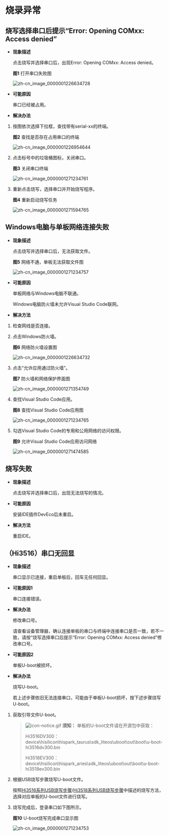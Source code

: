 # 烧录异常


## 烧写选择串口后提示“Error: Opening COMxx: Access denied”

- **现象描述**

  点击烧写并选择串口后，出现Error: Opening COMxx: Access denied。

    **图1** 打开串口失败图

    ![zh-cn_image_0000001226634728](figures/zh-cn_image_0000001226634728.png)

- **可能原因**

  串口已经被占用。

- **解决办法**

1. 按图依次选择下拉框，查找带有serial-xx的终端。

     **图2** 查找是否存在占用串口的终端

     ![zh-cn_image_0000001226954644](figures/zh-cn_image_0000001226954644.png)

2. 点击标号中的垃圾桶图标，关闭串口。

     **图3** 关闭串口终端

     ![zh-cn_image_0000001271234761](figures/zh-cn_image_0000001271234761.png)

3. 重新点击烧写，选择串口并开始烧写程序。

     **图4** 重新启动烧写任务

     ![zh-cn_image_0000001271594765](figures/zh-cn_image_0000001271594765.png)


## Windows电脑与单板网络连接失败

- **现象描述**

  点击烧写并选择串口后，无法获取文件。

    **图5** 网络不通，单板无法获取文件图

    ![zh-cn_image_0000001271234757](figures/zh-cn_image_0000001271234757.png)

- **可能原因**

  单板网络与Windows电脑不联通。

  Windows电脑防火墙未允许Visual Studio Code联网。

- **解决方法**

1. 检查网线是否连接。

2. 点击Windows防火墙。

     **图6** 网络防火墙设置图

     ![zh-cn_image_0000001226634732](figures/zh-cn_image_0000001226634732.png)

3. 点击“允许应用通过防火墙”。

     **图7** 防火墙和网络保护界面图

     ![zh-cn_image_0000001271354749](figures/zh-cn_image_0000001271354749.png)

4. 查找Visual Studio Code应用。

     **图8** 查找Visual Studio Code应用图

     ![zh-cn_image_0000001271234765](figures/zh-cn_image_0000001271234765.png)

5. 勾选Visual Studio Code的专用和公用网络的访问权限。

     **图9** 允许Visual Studio Code应用访问网络

     ![zh-cn_image_0000001271474585](figures/zh-cn_image_0000001271474585.png)


## 烧写失败

- **现象描述**

  点击烧写并选择串口后，出现无法烧写的情况。

- **可能原因**

  安装IDE插件DevEco后未重启。

- **解决方法**

  重启IDE。


## （Hi3516）串口无回显

- **现象描述**

  串口显示已连接，重启单板后，回车无任何回显。

- **可能原因1**

  串口连接错误。

- **解决办法**

  修改串口号。

  请查看设备管理器，确认连接单板的串口与终端中连接串口是否一致，若不一致，请按“烧写选择串口后提示“Error: Opening COMxx: Access denied”修改串口号。

- **可能原因2**

  单板U-boot被损坏。

- **解决办法**

  烧写U-boot。

  若上述步骤依旧无法连接串口，可能由于单板U-boot损坏，按下述步骤烧写U-boot。

1. 获取引导文件U-boot。
   > ![icon-notice.gif](public_sys-resources/icon-notice.gif) **须知：**
   > 单板的U-boot文件请在开源包中获取：
   > 
   > Hi3516DV300：device\hisilicon\hispark_taurus\sdk_liteos\uboot\out\boot\u-boot-hi3516dv300.bin
   > 
   > Hi3518EV300：device\hisilicon\hispark_aries\sdk_liteos\uboot\out\boot\u-boot-hi3518ev300.bin

2. 根据USB烧写步骤烧写U-boot文件。

   按照[Hi3516系列USB烧写步骤](https://device.harmonyos.com/cn/docs/documentation/guide/ide-hi3516-upload-0000001052148681)/[Hi3518系列USB烧写步骤](https://device.harmonyos.com/cn/docs/documentation/guide/ide-hi3518-upload-0000001057313128#section93591711580)中描述的烧写方法，选择对应单板的U-boot文件进行烧写。

3. 烧写完成后，登录串口如下图所示。

     **图10** U-boot烧写完成串口显示图

     ![zh-cn_image_0000001271234753](figures/zh-cn_image_0000001271234753.png)
